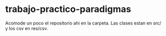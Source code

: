 # trabajo-practico-paradigmas

Acomode un poco el repositorio ahi en la carpeta. Las clases estan en src/ y los csv en res/csv.
